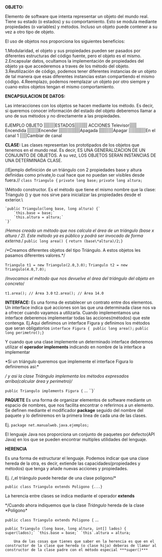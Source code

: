 **OBJETO:**

Elemento de software que intenta representar un objeto del mundo real. Tiene su estado (o estados) y su comportamiento. Esto se modula mediante propiedades (o variables) y métodos.
Incluso un objeto puede contener a su vez a otro tipo de objeto.

El uso de objetos nos proporciona los siguientes beneficios:

1.Modularidad, el objeto y sus propiedades pueden ser pasados por diferentes estructuras del código fuente, pero el objeto es el mismo.
2.Encapsular datos, ocultamos la implementación de propiedades del objeto ya que accederemos a traves de los método del objeto.
3.Reutilización de código, podemos tener diferentes instancias de un objeto de tal manera que esas diferentes instancias estan compartiendo el mismo código.
4.Reemplazo, podemos reemplazar un objeto por otro siempre y cuano estos objetos tengan el mismo comportamiento.

**ENCAPSULACION DE DATOS:**

Las interacciones con los objetos se hacen mediante los método. Es decir, si queremos conocer información del estado del objeto deberemos llamar a uno de sus métodos y no directamente a las propiedades.

EJEMPLO
OBJETO ||||||||ESTADOS||||||||| ACCIONES
Televisor||||| Encendida ||||||||Encender
|||||||||||||||Apagada ||||||||||Apagar
||||||||||||En el canal 1 |||||Cambiar de canal

**CLASE:**
Las clases representan los prototipados de los objetos que tenemos en el mundo real. Es decir, ES UNA GENERALIZACION DE UN CONJUNTO DE OBJETOS. A su vez, LOS OBJETOS SERAN INSTANCIAS DE UNA DETERMINADA CLASE.

//Ejemplo definición de un triángulo con 2 propiedades base y altura definidas como private,lo cual hace que no puedan ser visibles desde fuera.//
`class Triangulo {`
`private long base;`
`private long altura;`

\\Método constructor. Es el método que tiene el mismo nombre que la clase: Triangulo () y que nos sirve para inicializar las propiedades desde el exterior.\\

    `public Triangulo(long base, long altura) {`
        `this.base = base;`
        `this.altura = altura;`
    `}`

/_Hemos creado un método que nos calcula el área de un triángulo (base x altura / 2). Este método ya es público y podrá ser invocado de forma externa._/
`public long area() {`
`return (base\*altura)/2;}`

/\*Creamos diferentes objetos del tipo Triángulo. A estos objetos les pasamos diferentes valores.\*/

`Triangulo t1 = new Triangulo(2.0,3.0);`
`Triangulo t2 = new Triangulo(4.0,7.0);`

/_Invocamos el método que nos devuelve el área del triángulo del objeto en concreto_/

`t1.area(); // Área 3.0`
`t2.area(); // Área 14.0`

**INTERFACE:**
Es una forma de establecer un contrato entre dos elementos. Un interface indica qué acciones son las que una determinada clase nos va a ofrecer cuando vayamos a utilizarla.
Cuando implementamos una interface deberemos implementar todas las acciones(métodos) que este contenga.
Ej.Aqui definimos un interface Figura y definimos los métodos que seran obligatorios
`interface Figura {`
` public long area();`
`public long perimetro();}`

Y cuando que una clase implemente un determinado interface deberemos utilizar el **operador implements** indicando en nombre de la interface a implementar

\*Si un triángulo queremos que implemente el interface Figura lo definiremos asi:\*

_/ y asi la clase Triángulo implementa los métodos expresados arriba(calcular área y perimetro)/_

`public Triangulo implements Figura {`
...
``}`

**PAQUETE**
Es una forma de organizar elementos de software mediante un espacio de nombres, que nos facilita encontrar o referirnos a un elemento.
Se definen mediante el modificador **package** seguido del nombre del paquete y lo definiremos en la primera linea de cada una de las clases.

Ej.
`package net.manualweb.java.ejemplos;`

El lenguaje Java nos proporciona un conjunto de paquetes por defecto(API Java) en los que se pueden encontrar multiples utilidades del lenguaje.

**HERENCIA**

Es una forma de estructurar el lenguaje. Podemos indicar que una clase hereda de la otra, es decir, extiende las capacidades(propiedades y métodos) que tenga y añade nuevas acciones y propiedades.

Ej.
/\_el triángulo puede heredar de una clase poligono/\*

`public class Triangulo extends Poligono {...}`

La herencia entre clases se indica mediante el operador **extends**

*/Cuando ahora indiquemos que la clase *Triángulo* hereda de la clase *Poligono\*

`public class Triangulo extends Poligono {`
...

`public Triangulo (long base, long altura, int[] lados) {`
`` super(lados);`
        `this.base = base;`
        `this`.altura = altura; ``

        Una de las cosas que tienes que saber en la herencia es que en el constructor de la clase que hereda (o clase hija) deberas de llamar al constructor de la clase padre con el método especial ***super()***
